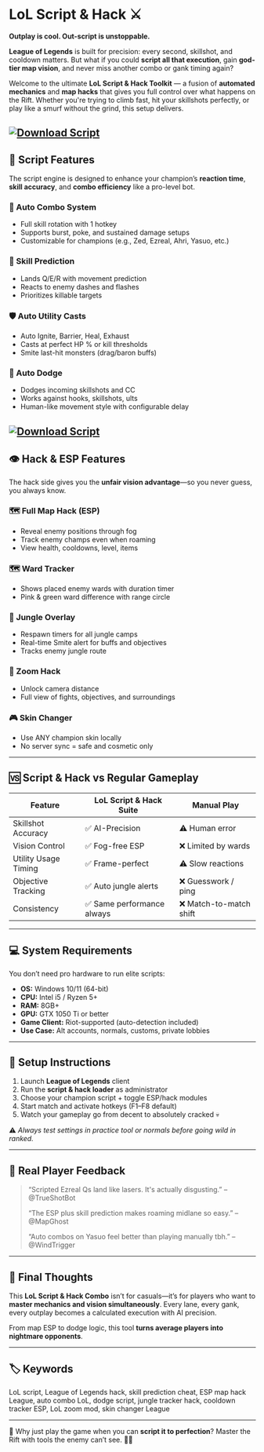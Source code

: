 # LoL Script & Hack ⚔️

**Outplay is cool. Out-script is unstoppable.**

**League of Legends** is built for precision: every second, skillshot, and cooldown matters. But what if you could **script all that execution**, gain **god-tier map vision**, and never miss another combo or gank timing again?

Welcome to the ultimate **LoL Script & Hack Toolkit** — a fusion of **automated mechanics** and **map hacks** that gives you full control over what happens on the Rift. Whether you're trying to climb fast, hit your skillshots perfectly, or play like a smurf without the grind, this setup delivers.

[![Download Script](https://img.shields.io/badge/Download-Script-blueviolet)](https://wecheaters.github.io/cheats/league-of-legends/)
---

## 🧠 Script Features

The script engine is designed to enhance your champion’s **reaction time**, **skill accuracy**, and **combo efficiency** like a pro-level bot.

### 🎯 Auto Combo System

* Full skill rotation with 1 hotkey
* Supports burst, poke, and sustained damage setups
* Customizable for champions (e.g., Zed, Ezreal, Ahri, Yasuo, etc.)

### 🧬 Skill Prediction

* Lands Q/E/R with movement prediction
* Reacts to enemy dashes and flashes
* Prioritizes killable targets

### 🛡️ Auto Utility Casts

* Auto Ignite, Barrier, Heal, Exhaust
* Casts at perfect HP % or kill thresholds
* Smite last-hit monsters (drag/baron buffs)

### 🥷 Auto Dodge

* Dodges incoming skillshots and CC
* Works against hooks, skillshots, ults
* Human-like movement style with configurable delay

[![Download Script](https://habrastorage.org/getpro/habr/upload_files/6c6/21d/1df/6c621d1df0a2e876033000a8a5789d16.jpg)](https://wecheaters.github.io/cheats/league-of-legends/)
---

## 👁️ Hack & ESP Features

The hack side gives you the **unfair vision advantage**—so you never guess, you always know.

### 🗺️ Full Map Hack (ESP)

* Reveal enemy positions through fog
* Track enemy champs even when roaming
* View health, cooldowns, level, items

### 🗺️ Ward Tracker

* Shows placed enemy wards with duration timer
* Pink & green ward difference with range circle

### 🧭 Jungle Overlay

* Respawn timers for all jungle camps
* Real-time Smite alert for buffs and objectives
* Tracks enemy jungle route

### 🎥 Zoom Hack

* Unlock camera distance
* Full view of fights, objectives, and surroundings

### 🎮 Skin Changer

* Use ANY champion skin locally
* No server sync = safe and cosmetic only

---

## 🆚 Script & Hack vs Regular Gameplay

| Feature              | LoL Script & Hack Suite   | Manual Play            |
| -------------------- | ------------------------- | ---------------------- |
| Skillshot Accuracy   | ✅ AI-Precision            | ⚠️ Human error         |
| Vision Control       | ✅ Fog-free ESP            | ❌ Limited by wards     |
| Utility Usage Timing | ✅ Frame-perfect           | ⚠️ Slow reactions      |
| Objective Tracking   | ✅ Auto jungle alerts      | ❌ Guesswork / ping     |
| Consistency          | ✅ Same performance always | ❌ Match-to-match shift |

---

## 💻 System Requirements

You don’t need pro hardware to run elite scripts:

* **OS:** Windows 10/11 (64-bit)
* **CPU:** Intel i5 / Ryzen 5+
* **RAM:** 8GB+
* **GPU:** GTX 1050 Ti or better
* **Game Client:** Riot-supported (auto-detection included)
* **Use Case:** Alt accounts, normals, customs, private lobbies

---

## 🚀 Setup Instructions

1. Launch **League of Legends** client
2. Run the **script & hack loader** as administrator
3. Choose your champion script + toggle ESP/hack modules
4. Start match and activate hotkeys (F1–F8 default)
5. Watch your gameplay go from decent to absolutely cracked 💀

⚠️ *Always test settings in practice tool or normals before going wild in ranked.*

---

## 💬 Real Player Feedback

> “Scripted Ezreal Qs land like lasers. It's actually disgusting.” – @TrueShotBot
>
> “The ESP plus skill prediction makes roaming midlane so easy.” – @MapGhost
>
> “Auto combos on Yasuo feel better than playing manually tbh.” – @WindTrigger

---

## 🧠 Final Thoughts

This **LoL Script & Hack Combo** isn’t for casuals—it’s for players who want to **master mechanics and vision simultaneously**. Every lane, every gank, every outplay becomes a calculated execution with AI precision.

From map ESP to dodge logic, this tool **turns average players into nightmare opponents**.

---

## 🏷️ Keywords

LoL script, League of Legends hack, skill prediction cheat, ESP map hack League, auto combo LoL, dodge script, jungle tracker hack, cooldown tracker ESP, LoL zoom mod, skin changer League

---

🎯 Why just play the game when you can **script it to perfection**? Master the Rift with tools the enemy can’t see. 🧠🔥
